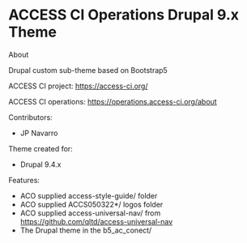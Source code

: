 # ACCESS CI Operations Drupal 9.x Theme
About

Drupal custom sub-theme based on Bootstrap5

ACCESS CI project: https://access-ci.org/

ACCESS CI operations: https://operations.access-ci.org/about

Contributors:

- JP Navarro

Theme created for:

- Drupal 9.4.x

Features:

- ACO supplied access-style-guide/ folder
- ACO supplied ACCS050322*/ logos folder
- ACO supplied access-universal-nav/ from https://github.com/qltd/access-universal-nav
- The Drupal theme in the b5_ac_conect/
